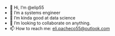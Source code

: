 - 👋 Hi, I’m @elip55
- 👀 I’m a systems engineer
- 🌱 I’m kinda good at data science
- 💞️ I’m looking to collaborate on anything. 
- 📫 How to reach me: eli.pacheco55@outlook.com

